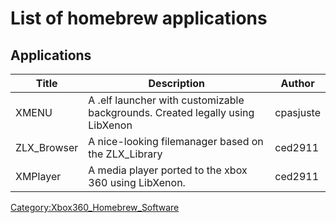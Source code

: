 # List of homebrew applications

## Applications

| Title            | Description                                                                   | Author      |
| ---------------- | ----------------------------------------------------------------------------- | ----------- |
| XMENU            | A .elf launcher with customizable backgrounds. Created legally using LibXenon | cpasjuste   |
| ZLX_Browser      | A nice-looking filemanager based on the ZLX_Library                           | ced2911     |
| XMPlayer         | A media player ported to the xbox 360 using LibXenon.                         | ced2911     |

[Category:Xbox360_Homebrew_Software](../Category_Xbox360_Homebrew_Software)